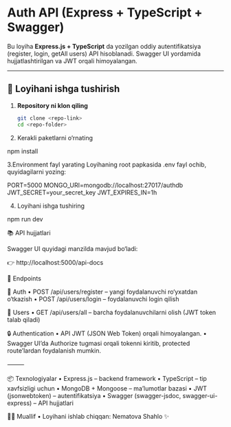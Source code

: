 # Auth API (Express + TypeScript + Swagger)

Bu loyiha **Express.js + TypeScript** da yozilgan oddiy autentifikatsiya (register, login, getAll users) API hisoblanadi. 
Swagger UI yordamida hujjatlashtirilgan va JWT orqali himoyalangan.

---

## 🚀 Loyihani ishga tushirish

1. **Repository ni klon qiling**
   ```bash
   git clone <repo-link>
   cd <repo-folder>


2.	Kerakli paketlarni o‘rnating

   npm install


3.Environment fayl yarating
Loyihaning root papkasida .env fayl ochib, quyidagilarni yozing:

   PORT=5000
   MONGO_URI=mongodb://localhost:27017/authdb
   JWT_SECRET=your_secret_key
   JWT_EXPIRES_IN=1h


4.	Loyihani ishga tushiring

   npm run dev



📚 API hujjatlari

Swagger UI quyidagi manzilda mavjud bo‘ladi:

👉 http://localhost:5000/api-docs




🔑 Endpoints

🔹 Auth
	•	POST /api/users/register – yangi foydalanuvchi ro‘yxatdan o‘tkazish
	•	POST /api/users/login – foydalanuvchi login qilish

🔹 Users
	•	GET /api/users/all – barcha foydalanuvchilarni olish (JWT token talab qiladi)




🔒 Authentication
	•	API JWT (JSON Web Token) orqali himoyalangan.
	•	Swagger UI’da Authorize tugmasi orqali tokenni kiritib, protected route’lardan foydalanish mumkin.

⸻

📦 Texnologiyalar
	•	Express.js – backend framework
	•	TypeScript – tip xavfsizligi uchun
	•	MongoDB + Mongoose – ma’lumotlar bazasi
	•	JWT (jsonwebtoken) – autentifikatsiya
	•	Swagger (swagger-jsdoc, swagger-ui-express) – API hujjatlari



👩‍💻 Muallif
	•	Loyihani ishlab chiqqan: Nematova Shahlo ✨
